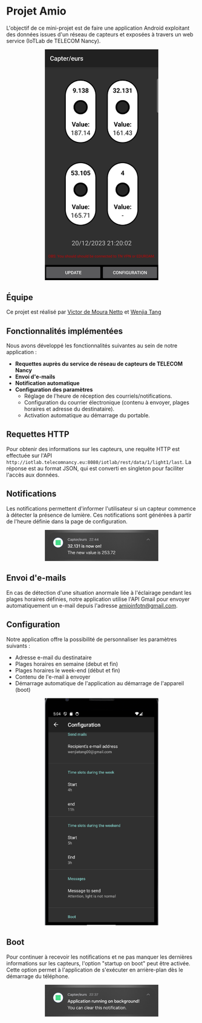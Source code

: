 # Projet Amio

L'objectif de ce mini-projet est de faire une application Android exploitant des données issues d'un réseau de capteurs et exposées à travers un web service (IoTLab de TELECOM Nancy).

<p align="center">
<img src="/img/home.jpg" alt="application" width="300"/>
</p>

## Équipe 
Ce projet est réalisé par [Victor de Moura Netto](https://github.com/vicnetto) et [Wenjia Tang](https://github.com/sans-sucre)

## Fonctionnalités implémentées

Nous avons développé les fonctionnalités suivantes au sein de notre application :

- **Requettes auprès du service de réseau de capteurs de TELECOM Nancy**
- **Envoi d'e-mails**
- **Notification automatique**
- **Configuration des paramètres**
  - Réglage de l'heure de réception des courriels/notifications.
  - Configuration du courrier électronique (contenu à envoyer, plages horaires et adresse du destinataire).
  - Activation automatique au démarrage du portable.

## Requettes HTTP
Pour obtenir des informations sur les capteurs, une requête HTTP est effectuée sur l'API `http://iotlab.telecomnancy.eu:8080/iotlab/rest/data/1/light1/last`. La réponse est au format JSON, qui est converti en singleton pour faciliter l'accès aux données.

## Notifications
Les notifications permettent d'informer l'utilisateur si un capteur commence à détecter la présence de lumière. Ces notifications sont générées à partir de l'heure définie dans la page de configuration.

<p align="center">
<img src="/img/sensor-on.jpg" alt="sensor" width="300"/>
</p>

## Envoi d'e-mails
En cas de détection d'une situation anormale liée à l'éclairage pendant les plages horaires définies, notre application utilise l'API Gmail pour envoyer automatiquement un e-mail depuis l'adresse amioinfotn@gmail.com.

## Configuration
Notre application offre la possibilité de personnaliser les paramètres suivants :

- Adresse e-mail du destinataire
- Plages horaires en semaine (debut et fin)
- Plages horaires le week-end (début et fin)
- Contenu de l'e-mail à envoyer
- Démarrage automatique de l'application au démarrage de l'appareil (boot)

<p align="center">
<img src="/img/image_config.png" alt="configuration" width="300"/>
</p>

## Boot
Pour continuer à recevoir les notifications et ne pas manquer les dernières informations sur les capteurs, l'option "startup on boot" peut être activée. Cette option permet à l'application de s'exécuter en arrière-plan dès le démarrage du téléphone.

<p align="center">
<img src="/img/boot.jpg" alt="boot" width="300"/>
</p>


